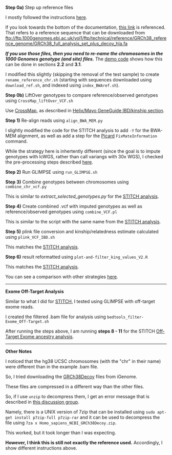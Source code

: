 **Step 0a)** Step up reference files

I mostly followed the instructions [here](https://odelaneau.github.io/GLIMPSE/installation.html).

If you look towards the bottom of the documentation, [this link](https://www.internationalgenome.org/data-portal/data-collection/30x-grch38) is referenced.  That refers to a reference sequence that can be downloaded from ftp://ftp.1000genomes.ebi.ac.uk/vol1/ftp/technical/reference/GRCh38_reference_genome/GRCh38_full_analysis_set_plus_decoy_hla.fa

***If you use those files, then you need to re-name the chromosomes in the 1000 Genomes genotype (and site) files.***  The [demo code](https://odelaneau.github.io/GLIMPSE/tutorial.html#run_reference_panel) shows how this can be done in sections **2.2** and **3.1**.

I modified this slightly (skipping the removal of the test sample) to create ``rename_reference_chr.sh`` (starting with sequences downloaded using `download_ref.sh`, and indexed using `index_BWAref.sh`).

**Step 0b)** LiftOver genotypes to compare reference/observed genotypes using `CrossMap_liftOver_VCF.sh`

Use [CrossMap](http://crossmap.sourceforge.net/#convert-vcf-format-files), as described in [Helix/Mayo GeneGuide IBD/kinship section](https://github.com/cwarden45/DTC_Scripts/tree/master/Helix_Mayo_GeneGuide/IBD_Genetic_Distance).

**Step 1)** Re-align reads using `align_BWA_MEM.py`

I slightly modified the code for the STITCH analysis to add `-Y` for the BWA-MEM alignment, as well as add a step for the [Picard](https://gatk.broadinstitute.org/hc/en-us/articles/360036713471-FixMateInformation-Picard-) `FixMateInformation` command.

While the strategy here is inhertently different (since the goal is to impute genotypes with lcWGS, rather than call variangs with 30x WGS), I checked the pre-processing steps described [here](http://ftp.1000genomes.ebi.ac.uk/vol1/ftp/data_collections/1000G_2504_high_coverage/20190405_NYGC_b38_pipeline_description.pdf).

**Step 2)** Run GLIMPSE using `run_GLIMPSE.sh`

**Step 3)** Combine genotypes between chromosomes using `combine_chr_vcf.py`

This is similar to *extract_selected_genotypes.py* for the [STITCH analysis](https://github.com/cwarden45/DTC_Scripts/tree/master/Nebula/Gencove/STITCH).

**Step 4)** Create combined .vcf with imputed genotypes as well as reference/observed genotypes using `combine_VCF.pl`

This is similar to the script with the same name from the [STITCH analysis](https://github.com/cwarden45/DTC_Scripts/tree/master/Nebula/Gencove/STITCH).

**Step 5)** plink file conversion and kinship/relatedness estimate calculated using `plink_VCF_IBD.sh`

This matches the [STITCH analysis](https://github.com/cwarden45/DTC_Scripts/tree/master/Nebula/Gencove/STITCH).

**Step 6)** result reformatted using `plot-and-filter_king_values_V2.R`

This matches the [STITCH analysis](https://github.com/cwarden45/DTC_Scripts/tree/master/Nebula/Gencove/STITCH).

You can see a comparison with other strategies [here](https://github.com/cwarden45/DTC_Scripts/blob/master/Nebula/Gencove/low_coverage_self_recovery.png).

------

**Exome Off-Target Analysis**

Similar to what I did for [STITCH](https://github.com/cwarden45/DTC_Scripts/tree/master/Genos_Exome/Exome_Ancestry/Off-Target), I tested using GLIMPSE with off-target exome reads.

I created the filtered  .bam file for analysis using `bedtools_filter-Exome_Off-Target.sh`

After running the steps above, I  am running **steps 8 - 11** for the STITCH [Off-Target Exome ancestry analysis](https://github.com/cwarden45/DTC_Scripts/tree/master/Genos_Exome/Exome_Ancestry/Off-Target).

------

**Other Notes**

I noticed that the hg38 UCSC chromosomes (with the "chr" in their name) were different than in the example .bam file.

So, I tried downloading the [GRCh38Decoy](https://support.illumina.com/sequencing/sequencing_software/igenome.html) files from iGenome.

These files are compressed in a different way than the other files.

So, if I use `unzip` to decompress them, I get an error message that is described in [this discussion group](https://unix.stackexchange.com/questions/183452/error-trying-to-unzip-file-need-pk-compat-v6-1-can-do-v4-6).

Namely, there is a UNIX version of 7zip that can be installed using `sudo apt-get install p7zip-full p7zip-rar` and it can be used to decompress the file using `7za x Homo_sapiens_NCBI_GRCh38Decoy.zip`.

This worked, but it took longer than I was expecting.

**However, I think this is still not exactly the reference used.**  Accordingly, I show different instructions above.
